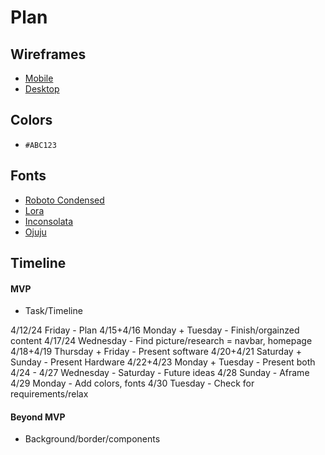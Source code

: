 # Plan

## Wireframes
* [Mobile](https://wireframe.cc/FoHNt8)
* [Desktop](https://wireframe.cc/ziMqQp)

## Colors
* `#ABC123`

## Fonts
* [Roboto Condensed](https://fonts.google.com/share?selection.family=Roboto+Condensed:ital,wght@0,100..900;1,100..900)
* [Lora](https://fonts.google.com/share?selection.family=Lora:ital,wght@0,400..700;1,400..700)
* [Inconsolata](https://fonts.google.com/share?selection.family=Inconsolata:wght@200..900)
* [Ojuju](https://fonts.google.com/share?selection.family=Ojuju:wght@200..800)

## Timeline

#### MVP

* Task/Timeline

4/12/24 Friday - Plan
4/15+4/16 Monday + Tuesday - Finish/orgainzed content 
4/17/24 Wednesday - Find picture/research = navbar, homepage
4/18+4/19 Thursday + Friday - Present software
4/20+4/21 Saturday + Sunday - Present Hardware 
4/22+4/23 Monday + Tuesday - Present both 
4/24 - 4/27 Wednesday - Saturday - Future ideas 
4/28 Sunday - Aframe 
4/29 Monday - Add colors, fonts 
4/30 Tuesday - Check for requirements/relax 

#### Beyond MVP

* Background/border/components

